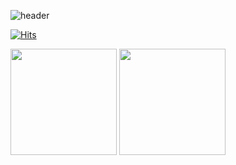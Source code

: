 ![header](https://capsule-render.vercel.app/api?type=rounded&color=timeGradient&text=Welcome%20to%20ddud2n's%20GitHub%20😎&animation=twinkling&fontSize=40&fontAlignY=50&fontAlign=50&height=180)

<!--
**ddud2nn/ddud2nn** is a ✨ _special_ ✨ repository because its `README.md` (this file) appears on your GitHub profile.

Here are some ideas to get you started:

- 🔭 I’m currently working on ...
- 🌱 I’m currently learning ...
- 👯 I’m looking to collaborate on ...
- 🤔 I’m looking for help with ...
- 💬 Ask me about ...
- 📫 How to reach me: ...
- 😄 Pronouns: ...
- ⚡ Fun fact: ...
-->

[![Hits](https://hits.seeyoufarm.com/api/count/incr/badge.svg?url=https%3A%2F%2Fgithub.com%2Fbi-sz&count_bg=%23FFB6F3&title_bg=%23555555&icon=&icon_color=%23E7E7E7&title=GITHUB&edge_flat=false)](https://hits.seeyoufarm.com) 

<p>

  <!--
    <img src="http://mazassumnida.wtf/api/v2/generate_badge?boj=sujin0970">
    <h3 align="center">📚 Tech Stack 📚</h3>
    <p align="center">
      <img src="https://img.shields.io/badge/Java-007396?style=flat-square&logo=Java&logoColor=white"/>
      <img src="https://img.shields.io/badge/Python-3766AB?style=flat-square&logo=Python&logoColor=white"/>
      <img src="https://img.shields.io/badge/Javascript-ffb13b?style=flat-square&logo=javascript&logoColor=white"/>
      <br>
      <img src="https://img.shields.io/badge/Spring-6DB33F?style=flat-square&logo=Spring&logoColor=white"/>
      <img src="https://img.shields.io/badge/SpringBoot-6DB33F?style=flat-square&logo=SpringBoot&logoColor=white"/>
      <img src="https://img.shields.io/badge/Node.js-339933?style=flat-square&logo=Node.js&logoColor=white"/></a>&nbsp
      <img src="https://img.shields.io/badge/Express-000000?style=flat-square&logo=Express&logoColor=white"/>
      <br>
      <img src="https://img.shields.io/badge/Mysql-E6B91E?style=flat-square&logo=MySql&logoColor=white"/>
      <img src="https://img.shields.io/badge/AWS-232F3E?style=flat-square&logo=AmazonAWS&logoColor=white"/>
      <img src="https://img.shields.io/badge/Docker-2496ED?style=flat-square&logo=Docker&logoColor=white"/>
      <img src="https://img.shields.io/badge/Jenkins-D24939?style=flat-square&logo=Jenkins&logoColor=white"/>
    </p>
    -->
</p>


<p>
  <img height="170em" src="https://github-readme-stats.vercel.app/api?username=ddud2n&show_icons=true&theme=radical&count_private=true">
  <img height="170em" src="https://github-readme-stats.vercel.app/api/top-langs/?username=ddud2n&layout=compact&show_icons=true&theme=radical&hide=javascript,html,css,scss">
</p>
